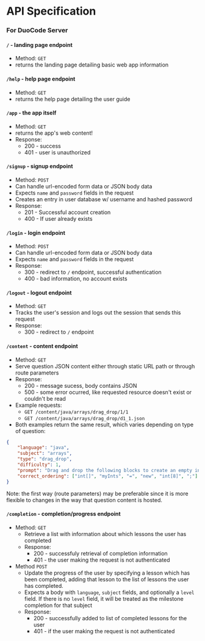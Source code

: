 # API Specification

### For DuoCode Server

#### `/` - landing page endpoint
- Method: `GET`
- returns the landing page detailing basic web app information

#### `/help` - help page endpoint
- Method: `GET`
- returns the help page detailing the user guide

#### `/app` - the app itself
- Method: `GET`
- returns the app's web content!
- Response:
  - 200 - success
  - 401 - user is unauthorized

#### `/signup` - signup endpoint
- Method: `POST`
- Can handle url-encoded form data or JSON body data
- Expects `name` and `password` fields in the request
- Creates an entry in user database w/ username and hashed password
- Response:
  - 201 - Successful account creation
  - 400 - If user already exists

#### `/login` - login endpoint
- Method: `POST`
- Can handle url-encoded form data or JSON body data
- Expects `name` and `password` fields in the request
- Response:
  - 300 - redirect to `/` endpoint, successful authentication
  - 400 - bad information, no account exists

#### `/logout` - logout endpoint
- Method: `GET`
- Tracks the user's session and logs out the session that sends this request
- Response:
  - 300 - redirect to `/` endpoint

#### `/content` - content endpoint
- Method: `GET`
- Serve question JSON content either through static URL path or through route parameters
- Response:
  - 200 - message sucess, body contains JSON
  - 500 - some error ocurred, like requested resource doesn't exist or couldn't be read
- Example requests:
  - `GET /content/java/arrays/drag_drop/1/1`
  - `GET /content/java/arrays/drag_drop/d1_1.json`
- Both examples return the same result, which varies depending on type of question:
```json
{
    "language": "java",
    "subject": "arrays",
    "type": "drag_drop",
    "difficulty": 1,
    "prompt": "Drag and drop the following blocks to create an empty int array of length 8 called myInts.",
    "correct_ordering": ["int[]", "myInts", "=", "new", "int[8]", ";"]
}
```
Note: the first way (route parameters) may be preferable since it is more
flexible to changes in the way that question content is hosted.

#### `/completion` - completion/progress endpoint
- Method: `GET`
  - Retrieve a list with information about which lessons the user has completed
  - Response:
    - 200 - successfuly retrieval of completion information
    - 401 - the user making the request is not authenticated
- Method `POST`
  - Update the progress of the user by specifying a lesson which has been completed,
  adding that lesson to the list of lessons the user has completed.
  - Expects a body with `language`, `subject` fields, and optionally a `level` field.
  If there is no `level` field, it will be treated as the milestone completion for
  that subject
  - Response:
    - 200 - successfully added to list of completed lessons for the user
    - 401 - if the user making the request is not authenticated
